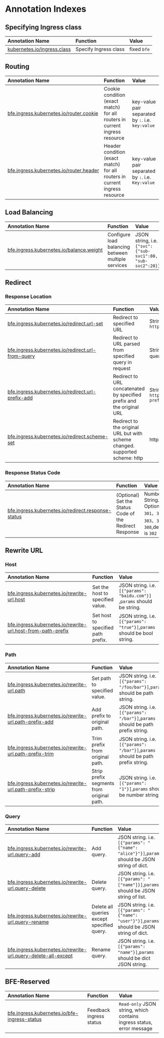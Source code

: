 # Annotation Indexes

## Specifying Ingress class

| Annotation Name | Function | Value |
|:---|:---|:---|
| [kubernetes.io/ingress.class][] | Specify Ingress class | fixed `bfe` |

## Routing

| Annotation Name | Function | Value |
|:---|:---|:---|
| [bfe.ingress.kubernetes.io/router.cookie][] | Cookie condition (exact match) for all routers in current ingress resource | key-value pair separated by `:`. i.e. `key:value` |
| [bfe.ingress.kubernetes.io/router.header][] | Header condition (exact match) for all routers in current ingress resource | key-value pair separated by `:`. i.e. `Key:value` |

## Load Balancing

| Annotation Name | Function | Value |
|:---|:---|:---|
| [bfe.ingress.kubernetes.io/balance.weight][] | Configure load balancing between multiple services | JSON string, i.e. `{"svc": {"sub-svc1":80, "sub-svc2":20}}` |

## Redirect

### Response Location

| Annotation Name | Function | Value |
|:---|:---|:---|
| [bfe.ingress.kubernetes.io/redirect.url-set][] | Redirect to specified URL | String. i.e. `https://www.baidu.com` |
| [bfe.ingress.kubernetes.io/redirect.url-from-query][] | Redirect to URL parsed from specified query in request | String. The key of the query. |
| [bfe.ingress.kubernetes.io/redirect.url-prefix-add][] | Redirect to URL concatenated by specified prefix and the original URL | String. i.e. `https://www.baidu.com?prefixPath` |
| [bfe.ingress.kubernetes.io/redirect.scheme-set][] | Redirect to the original URL but with scheme changed. supported scheme: http|https | String. i.e. `https` |

### Response Status Code

| Annotation Name | Function | Value |
|:---|:---|:---|
| [bfe.ingress.kubernetes.io/redirect.response-status][] | (Optional) Set the Status Code of the Redirect Response | Number String. Optional `301`、`302`、`303`、`307`、`308`,default is `302` |

## Rewrite URL

### Host

| Annotation Name                                              | Function                           | Value                                                        |
| :----------------------------------------------------------- | :--------------------------------- | :----------------------------------------------------------- |
| [bfe.ingress.kubernetes.io/rewrite-url.host][]               | Set the host to specified value.   | JSON string. i.e. `[{"params": "baidu.com"}]` ,`params` should be string. |
| [bfe.ingress.kubernetes.io/rewrite-url.host-from-path-prefix][] | Set host to specified path prefix. | JSON string.  i.e. `[{"params": "true"}]`,`params` should be bool string. |

### Path

| Annotation Name                                             | Function                                  | Value                                                        |
| :---------------------------------------------------------- | :---------------------------------------- | :----------------------------------------------------------- |
| [bfe.ingress.kubernetes.io/rewrite-url.path][]              | Set path to specified value.              | JSON string. i.e. `[{"params": "/foo/bar"}]`,`params` should be path string. |
| [bfe.ingress.kubernetes.io/rewrite-url.path-prefix-add][]   | Add prefix to original path.              | JSON string. i.e. `[{"params": "/bar"}]`,`params` should be path prefix string. |
| [bfe.ingress.kubernetes.io/rewrite-url.path-prefix-trim][]  | Trim prefix from original path.           | JSON string. i.e. `[{"params": "/bar"}]`,`params` should be path prefix string. |
| [bfe.ingress.kubernetes.io/rewrite-url.path-prefix-strip][] | Strip prefix segments from original path. | JSON string. i.e.  `[{"params": "1"}]`,`params` should be number string. |

### Query

| Annotation Name                                              | Function                                   | Value                                                        |
| :----------------------------------------------------------- | :----------------------------------------- | :----------------------------------------------------------- |
| [bfe.ingress.kubernetes.io/rewrite-url.query-add][] | Add query.                                 | JSON string. i.e.  `[{"params": "{"name": "alice"}"}]`,`params` should be  JSON string of dict. |
| [bfe.ingress.kubernetes.io/rewrite-url.query-delete][] | Delete query.                              | JSON string. i.e.  `[{"params": "["name"]}]`,`params` should be  JSON string of list. |
| [bfe.ingress.kubernetes.io/rewrite-url.query-rename][] | Delete all queries except specified query. | JSON string. i.e. `[{"params": "{"name": "user"}"}]`,`params` should be  JSON string of dict. |
| [bfe.ingress.kubernetes.io/rewrite-url.query-delete-all-except][] | Rename query.                              | JSON string. i.e. `[{"params": "name"}]`,`params` should be dict JSON string. |

## BFE-Reserved

| Annotation Name | Function | Value |
|:---|:---|:---|
| [bfe.ingress.kubernetes.io/bfe-ingress-status][] | Feedback ingress status | `Read-only` JSON string, which contains ingress status, error message |

[kubernetes.io/ingress.class]: https://kubernetes.io/docs/concepts/services-networking/ingress/#deprecated-annotation

[bfe.ingress.kubernetes.io/bfe-ingress-status]: ../ingress/validate-state.md

[bfe.ingress.kubernetes.io/router.cookie]: ../ingress/basic.md#cookie

[bfe.ingress.kubernetes.io/router.header]: ../ingress/basic.md#header

[bfe.ingress.kubernetes.io/balance.weight]: ../ingress/load-balance.md

[bfe.ingress.kubernetes.io/redirect.url-set]: ../ingress/redirect.md#static-url

[bfe.ingress.kubernetes.io/redirect.url-from-query]:  ../ingress/redirect.md#

[bfe.ingress.kubernetes.io/redirect.url-prefix-add]: ../ingress/redirect.md#add-prefix

[bfe.ingress.kubernetes.io/redirect.scheme-set]: ../ingress/redirect.md#set-scheme

[bfe.ingress.kubernetes.io/redirect.response-status]: ../ingress/redirect.md#response-status-code
[bfe.ingress.kubernetes.io/rewrite-url.host]: ../ingress/rewrite.md#static-host
[bfe.ingress.kubernetes.io/rewrite-url.host-from-path-prefix]: ../ingress/rewrite.md#dynamic-host
[bfe.ingress.kubernetes.io/rewrite-url.path]: ../ingress/rewrite.md#static-path
[bfe.ingress.kubernetes.io/rewrite-url.path-prefix-add]: ../ingress/rewrite.md#add-path-prefix
[bfe.ingress.kubernetes.io/rewrite-url.path-prefix-trim]: ../ingress/rewrite.md#delete-path-prefix
[bfe.ingress.kubernetes.io/rewrite-url.path-prefix-strip]: ../ingress/rewrite.md#strip-path-prefix
[bfe.ingress.kubernetes.io/rewrite-url.query-add]: ../ingress/rewrite.md#add-query
[bfe.ingress.kubernetes.io/rewrite-url.query-delete]: ../ingress/rewrite.md#delete-query
[bfe.ingress.kubernetes.io/rewrite-url.query-rename]: ../ingress/rewrite.md#rename-query
[bfe.ingress.kubernetes.io/rewrite-url.query-delete-all-except]: ../ingress/rewrite.md#delete-all-queries-except
